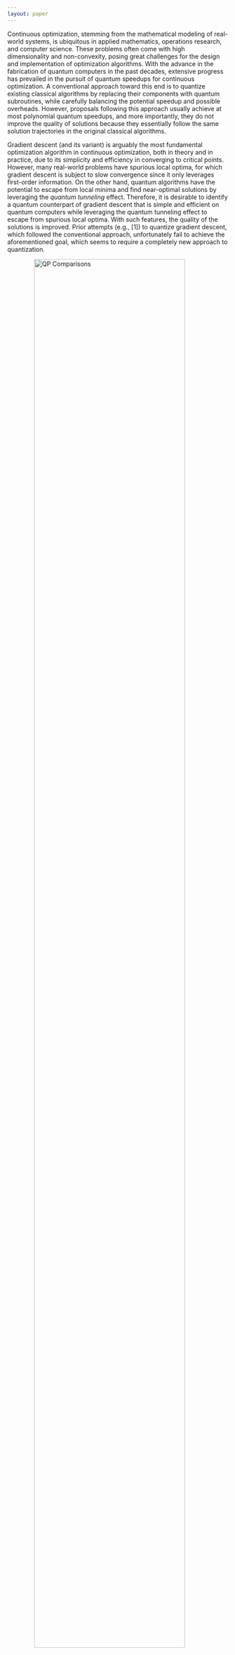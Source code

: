 ```yaml
---
layout: paper
---
```

Continuous optimization, stemming from the mathematical modeling of real-world systems, is ubiquitous in applied mathematics, operations research, and computer science. These problems often come with high dimensionality and non-convexity, posing great challenges for the design and implementation of optimization algorithms. With the advance in the fabrication of quantum computers in the past decades, extensive progress has prevailed in the pursuit of quantum speedups for continuous optimization. A conventional approach toward this end is to quantize existing classical algorithms by replacing their components with quantum subroutines, while carefully balancing the potential speedup and possible overheads. However, proposals following this approach usually achieve at most polynomial quantum speedups, and more importantly, they do not improve the quality of solutions because they essentially follow the same solution trajectories in the original classical algorithms.

Gradient descent (and its variant) is arguably the most fundamental optimization algorithm in continuous optimization, both in theory and in practice, due to its simplicity and efficiency in converging to critical points. However, many real-world problems have spurious local optima, for which gradient descent is subject to slow convergence since it only leverages first-order information. On the other hand, quantum algorithms have the potential to escape from local minima and find near-optimal solutions by leveraging the *quantum tunneling* effect. Therefore, it is desirable to identify a quantum counterpart of gradient descent that is simple and efficient on quantum computers while leveraging the quantum tunneling effect to escape from spurious local optima. With such features, the quality of the solutions is improved. Prior attempts (e.g., [1]) to quantize gradient descent, which followed the conventional approach, unfortunately fail to achieve the aforementioned goal, which seems to require a completely new approach to quantization.

<figure>
  <img
    src="{{ site.baseurl }}/assets/images/figure1_small.png"
    alt="QP Comparisons"
    style="display: block; margin-left: auto; margin-right: auto; width: 90%"
  />
  <figcaption>
    <strong>Figure 1: Schematic of Quantum Hamiltonian Descent (QHD).</strong>
    <strong>A.</strong> Road map showing the conventional and our approach of quantizing classical gradient descent (GD). Specifically, QHD is derived through the path-integral quantization of the dynamical system corresponding to the continuous-time limit of classical GD, and hence can be deemed as the path integral of the algorithmic trajectories of classical GD. 
    <strong>B.</strong> Four major technical steps in the derivation of QHD.
    <strong>C.</strong> An illustrative example where classical GD with bad initialization will be trapped in a local minimum, while QHD can easily escape and find near-optimal solutions by taking the path integral of trajectories prohibited by classical mechanics.
  </figcaption>
</figure>

## A genuine quantum gradient descent
Our main observation is a seemingly unrelated connection between gradient descent and dynamical systems satisfying classical physical laws.
Precisely, it is known that the continuous-time limit of many gradient-based algorithms can be understood as classical physical dynamical systems, e.g., the Bregman-Lagrangian framework derived in [2] to model accelerated gradient descent algorithms. 
Conversely, variants of gradient-based algorithms could be emerged through the time discretization of these continuous-time dynamical systems. This two-way correspondence inspired us a second approach to quantization: instead of quantizing a subroutine in gradient descent, we can quantize the continuous-time limit of gradient descent as a whole, and the resulting quantum dynamical systems lead to quantum algorithms as seen in Figure 1A. Using the path integral formulation of quantum mechanics (Figure 1B), we quantize the Bregman-Lagrangian framework to a quantum-mechanical system described by the Schrodinger equation $$i \frac{d}{d t} \Psi(t) = \hat{H}(t) \Psi(t)$$, where $$\Psi(t)$$ is the quantum wave function, and the quantum Hamiltonian reads:

> $$\hat{H}(t) =e^{\varphi_t}\left(-\frac{1}{2}\Delta\right) + e^{\chi_t}f(x),~~~(1)$$

where $$e^{\varphi_t}$$, $$e^{\chi_t}$$ are *damping parameters* that control the energy flow in the system. We require $$e^{\varphi_t/\chi_t}\to 0$$ for large $$t$$ so the kinetic energy is gradually drained out from the system, which is crucial for the long-term convergence of the evolution. $$\Delta$$ is the Laplacian operator over Euclidean space, and $$f(x)$$ is the objective function. The Schrodinger dynamics in Eq. (1) generate a family of quantum gradient descent algorithms that we will refer to as **Quantum Hamiltonian Descent**, or simply **QHD**.

As desired, QHD inherits simplicity and efficiency from classical gradient descent. QHD takes in an easily prepared initial wave function $$\Psi(0)$$ and evolves the quantum system described by Eq. (1). The solution to the optimization problem is obtained by measuring the position observable $$\hat{x}$$ at the end of the algorithm (i.e., at time $$t=T$$). In other words, QHD is no different from a basic Hamiltonian simulation task, which can be done on digital quantum computers using standard techniques with provable efficiency. The simplicity and efficiency of QHD on quantum machines potentially make it as widely applicable as classical gradient descent.

For convex problems, we prove that QHD is guaranteed to find the global solution. In this case, the solution trajectory of QHD is analogous to that of a classical algorithm. Non-convex problems, known to be NP-hard in general, are much harder to solve. Under mild assumptions on a non-convex $$f$$, we show the global convergence of QHD given appropriate damping parameters and sufficiently long evolution time. Figure 1C shows a conceptual picture of QHD's quantum speedup: intuitively, QHD can be regarded as a *path integral* of solution trajectories, some of which are prohibited in classical gradient descent. Interference among all solution trajectories gives rise to a unique quantum phenomenon called *quantum tunneling*, which helps QHD overcome high-energy barriers and locate the global minimum.

## Performance of QHD on hard optimization problems
To visualize the difference between QHD and other classical/quantum algorithms, we test four algorithms (QHD, Quantum Adiabatic Algorithm (QAA), Nesterov's accelerated gradient descent (NAGD), and stochastic gradient descent (SGD)) via classical simulation for 22 optimization instances with diversified landscape features selected from benchmark functions for global optimization problems.[^1] QAA solves an optimization problem by simulating a quantum adiabatic evolution [3], and has been mostly applied to discrete optimization in the literature. To solve continuous optimization with QAA, a common approach is to represent each continuous variable with a finite-length bitstring so the original problem is converted to a combinatorial optimization defined on the hypercube $$\{0,1\}^N$$, where $$N$$ is the total number of bits. In our experiment, we adopt the radix-2 representation and use 7 bits for each continuous variable -- this allows QAA to handle the optimization instances as discrete problems over $$\{0,1\}^{14}$$.[^2]

<figure>
  <img
    src="{{ site.baseurl }}/assets/images/figure2_small.png"
    alt="QP Comparisons"
    style="display: block; margin-left: auto; margin-right: auto; width: 90%"
  />
  <figcaption>
    <strong>Figure 2: Quantum and classical optimization methods for two-dimensional test problems.</strong>
    <strong>A.</strong> Surface and heatmap plots of the Levy function. Samples from the distributions of QHD, QAA, NAGD, and SGD at different (effective) evolution times t = 0.1, 0.5, 2, 3, 5, 10 are shown as scatter plots.
    <strong>B.</strong> Final success probabilities of QHD, QAA, NAGD, and SGD for all 22 instances. Data are categorized into five groups by landscape features of the objective functions.
  </figcaption>
</figure>

In Figure 2A, we plot the landscape of Levy function, and the solutions from the four algorithms are shown for different evolution times $$t$$: for QHD and QAA, $$t$$ is the evolution time of the quantum dynamics; for the two classical algorithms, the effective evolution time $$t$$ is computed by multiplying the product of learning rate and the iteration number so that it is comparable to the one used in QHD and QAA. Compared with QHD, QAA converges at a much slower rate and no apparent convergence is observed within the time window. Although the two classical algorithms seem to converge faster than quantum algorithms, they have lower success probability because many solutions have been trapped in spurious local minima. Our observation made with Levy function is consistent with the results of other functions: as shown in Figure 2B, QHD has a higher success probability in most optimization instances within the same choice of evolution time. 

<figure>
  <img
    src="{{ site.baseurl }}/assets/images/figure3_small.png"
    alt="QP Comparisons"
    style="display: block; margin-left: auto; margin-right: auto; width: 90%"
  />
  <figcaption>
    <strong>Figure 3: The three-phase picture of QHD.</strong>
    <strong>A.</strong> Schematic of the three-phase picture of QHD. QAA is a long-lasting global search procedure. QHD experiences three different phases and it has faster convergence for continuous problems. 
    <strong>B.</strong> Surface plots of the probability density in QHD for the Levy function.
    <strong>C.</strong> Probability spectrum of QHD.
    <strong>D.</strong> Success probabilities of QHD and QAA.
    <strong>E.</strong> The energy ratio in QHD shown as a function of time t.
  </figcaption>
</figure>

Zooming in the QHD dynamics, we find rich dynamical properties in different stages of evolution. Figure 3B shows the quantum probability densities of QHD at different evolution times: the wave function is highly oscillatory in the beginning (t = 0.1, 0.5); then, it starts moving towards the global minimum (t = 1, 2); finally, it is clustered around the global minimum and converges as like the classical gradient descent (t = 5, 10). This three-stage evolution is not only seen in Levy function, but also observed in many other instances. We thus propose to divide QHD's evolution in solving optimization problems into three consecutive phases called the **kinetic phase**, the **global search phase**, and the **descent phase** according to the above observation.

The three-phase picture of QHD could be supported by a few quantitative characterizations of the QHD evolution. One such characterization is the probability spectrum of QHD, which shows the decomposition of the wave function to different energy levels (Figure 3C). QHD begins with a major ground-energy component and a minor low-energy component.[^3] During the global search phase, the low-energy component is absorbed into the ground-energy component, indicating that QHD finds the global minimum (Figure 3D). The energy ratio $$E_1/E_0$$ is another characterization of the three phases in QHD (Figure 3E), where $$E_0$$ (or $$E_1$$) is the ground (or first excited) energy of the QHD Hamiltonian $$\hat{H}(t)$$. In the kinetic phase, the kinetic energy $$-\frac{1}{2}\Delta$$ dominates in the system Hamiltonian so we have $$E_1/E_0\approx 2.5$$, which is the same as in a free-particle system. In the descent phase, the QHD Hamiltonian enters the ''semi-classical regime'' and the energy ratio can be theoretically computed based on the objective function.[^4]

The three-phase picture of QHD sheds light on why QAA has slower convergence. Compared to QHD, QAA has neither kinetic phase nor descent phase. In the kinetic phase, QHD averages the initial wave function over the whole search space to reduce to risk of poor initialization; while QAA remains in the ground state so it never gains as much kinetic energy. In the descent phase, QHD depicts similar convergence as classical gradient descent and its convergence is insensitive to spatial resolution; such fast convergence is not seen in QAA.

From the perspective of QAA, the use of the radix-2 representation scrambles the Euclidean topology so that the resulting discrete problem is even harder than the original problem. Failed to incorporate the continuity structure, QAA is hence sensitive to the resolution of spatial discretization -- we observe that higher resolutions often cause worse QAA performance.Of course, radix-2 representation is not the only way to discretize a continuous problem. One can lift QAA to the continuous domain by choosing its Hamiltonian over a continuous space in a general way.  From this perspective, QHD could be possibly interpreted as a special version of the general QAA with a particular choice of the Hamiltonian. However, some existing results [4] suggest that QHD may have fast convergence that the general theory of QAA fails to explain.

## Large-scale empirical study based on analog implementation
The great promise of QHD could lie in solving high-dimensional non-convex problems in real world, however, a large-scale empirical study is infeasible with classical simulation due to the curse of dimensionality. Even though theoretically efficient, an implementation of QHD instances of reasonable sizes on digital quantum computers would cost a gigantic number of fault-tolerant quantum gates,[^5], which renders any  empirical study based on digital implementation a dead end for the near term.

Analog quantum computers (or quantum simulators) are alternative devices that directly emulate certain quantum Hamiltonian evolution without quantum gates, and usually have limited programmability. However, recent experimental results suggest a great advantage of continuous-time analog quantum devices over the digital ones for quantum simulation in the NISQ era due to their scalability and low overhead in simulation tasks. Compared with normal quantum algorithms that are typically described by quantum circuits, a unique feature of QHD is that its description is already a Hamiltonian simulation task by itself, which make it possible to leverage near-term analog devices for its implementation. 

A conceptually simple analog implementation of QHD would be building a quantum simulator whose Hamiltonian exactly matches the QHD Hamiltonian, which is, however, not very feasible in practice. A more pragmatic strategy is to *embed* the QHD Hamiltonian into existing analog simulators so we can emulate QHD as part of the full dynamics. To this end, we introduce the **Quantum Ising Machine** (or simply **QIM**), as an abstract model for some of the most powerful analog quantum simulators nowadays, which is described by the following quantum Ising Hamiltonian:

> $$H(t) = - \frac{A(t)}{2} \left(\sum_j \sigma^{(j)}_x\right) + \frac{B(t)}{2} \left(\sum_j h_j \sigma^{(j)}_z + \sum_{j>k} J_{j,k} \sigma^{(j)}_z \sigma^{(k)}_z\right),~~~(2)$$

where $$\sigma^{(j)}_x$$ and $$\sigma^{(j)}_z$$ are the Pauli-X and Pauli-Z operator acting on the j-th qubit, $$A(t)$$ and $$B(t)$$ are time-dependent control functions. The controllability of $$A(t), B(t), h_j, J_{j,k}$$ represents the programmability of QIMs, which would depend on the specific instantiation of QIM such as [D-Wave systems](https://www.dwavesys.com/), [QuEra neutral-atom system](https://www.quera.com/), and so on.

At a high level, our Hamiltonian embedding technique works as follows: (i) discretize the QHD Hamiltonian Eq. (1) to a finite-dimensional matrix; (ii) identify an invariant subspace $$\mathcal{S}$$ of the simulator Hamiltonian for the evolution; (iii) the simulator Hamiltonian Eq. (2) is properly programmed so its restriction to the invariant subspace $$\mathcal{S}$$ matches the discretized QHD Hamiltonian. In this way, we effectively simulate the QHD Hamiltonian in the subspace $$\mathcal{S}$$ (called the *encoding* subspace) of the full simulator Hilbert space. By measuring the encoding subspace at the end of the analog emulation, we obtain solutions to an optimization problem.

Precisely, consider the one-dimensional case of QHD Hamiltonian that is $$\hat{H}(t) = e^{\varphi_t}(-\frac{1}{2}\frac{\partial^2}{\partial x^2})+e^{\chi_t}f$$. Following a standard discretization by the finite difference method, QHD Hamiltonian becomes $$\hat{H}(t)= -\frac{1}{2}e^{\varphi_t}\hat{L}+e^{\chi_t}\hat{F}$$ where the second-order derivative $$\frac{\partial^2}{\partial x^2}$$ becomes a tridiagonal matrix (denoted by $$\hat{L}$$), and the potential operator $$f$$ is reduced to a diagonal matrix (denoted by $$\hat{F}$$). 

We identify the so-called *Hamming encoding* subspace $$\mathcal{S}_H$$ which is spanned by (n+1) *Hamming states* $$\{\ket{H_j}:j=0,1,\dots,n\}$$ for any $$n$$-qubit QIM. The $$j$$-th Hamming state $$\ket{H_j}$$ is the uniform superposition of bitstring states with Hamming weight (i.e., the number of ones in a bitstring) $$j$$:

> $$\ket{H_j} = \frac{1}{\sqrt{C_j}}\sum_{|b|=j}\ket{b},$$

where $$C_j$$ is the number of states with Hamming weight $$j$$. For example, there are $$n$$ bitstring states with Hamming weight 1: $$\ket{0\dots001}$$,$$\ket{0\dots010}$$,...,$$\ket{1\dots000}$$, and the Hamming-1 state $$\ket{H_1}$$ is the uniform superposition of all the $$n$$ states. By choosing appropriate parameters $$h_j$$, $$J_{j,k}$$ in Eq. (2), the subspace $$\mathcal{S}_H$$ is invariant under the QIM Hamiltonian. Moreover, the restriction of the first term $$\sum^r_{j=1} \sigma^{j}_x$$ onto $$\mathcal{S}_H$$ resembles the tridiagonal matrix $$\hat{L}$$, and the restriction of the second term in the QIM Hamiltonian (with Pauli-Z and -ZZ operators) represents a discretized quadratic function $$\hat{F}$$. A measurement on $$\mathcal{S}_H$$ can be effectively conducted by measuring the full simulator Hilbert space in the computational basis with a simple post-processing. The Hamming encoding construction is readily generalizable to higher-dimensional Laplacian operator $$\Delta$$ and quadratic polynomial functions $$f$$.

Our Hamming encoding enables an empirical study of a self-interesting optimization problem called quadratic programming (QP) on quantum simulators. Specifically, we consider QP with box constraints:
> $$\text{minimize}\qquad f(x)=\frac{1}{2} x^\top \mathbf{Q} x + \mathbf{b}^\top x,~~\text{subject to}~~\mathbf{0} \preccurlyeq x \preccurlyeq \mathbf{1},$$

where $$\mathbf{0}$$ and $$\mathbf{1}$$ are $$n$$-dimensional vectors of all zeros and all ones, respectively. QP problems are the simplest case of nonlinear programming and they appear in almost all major fields in computational sciences. Despite of their simplicity and ubiquity, non-convex QP problems (i.e., the Hessian matrix $$\mathbf{Q}$$ is indefinite) are known to be NP-hard in general.

We implement QHD on the D-Wave system[^6], which instantiates QIM and allows the control of thousands of physical qubits with decent connectivity. While existing libraries of QP benchmark instances are natural candidates for our empirical study, most of them can not be mapped to the D-Wave system because of its limited connectivity. We instead create a new test benchmark with 160 randomly generated QP instances in various dimensions (5, 50, 60, 75) whose Hessian matrices are indefinite and sparse[^7], an analog implementation of which are possible on the D-Wave machine (referred as DW-QHD).

We compare DW-QHD with 6 other state-of-the-art solvers in our empirical study: DW-QAA (baseline QAA implemented on D-Wave), [IPOPT](https://coin-or.github.io/Ipopt/), [SNOPT](https://ccom.ucsd.edu/~optimizers/solvers/snopt/), MATLAB's $$\texttt{fmincon}$$ (with "SQP" solver), [QCQP](https://stanford.edu/~boyd/papers/qcqp.html), and a basic Scipy $$\texttt{minimize}$$ function (with "TNC" solver). In the two quantum methods (DW-QHD, DW-QAA), we discretize the search space $$[0,1]^d$$ into a regular mesh grid with 8 cells per edge due to the limited number of qubits on the D-Wave machine. To compensate the loss of the resolution, we post-process the coarse-grained D-Wave results by the Scipy $$\texttt{minimize}$$ function, which is a local gradient solver mimicking the descent phase of a higher-resolution QHD and only has mediocre performance by itself. The choice of classical solvers covers a variety of state-of-the-art optimization methods, including gradient-based local search (Scipy $$\texttt{minimize}$$, interior-point method (IPOPT), sequential quadratic programming (SNOPT, MATLAB), and heuristic convex relaxation (QCQP). Finally, to investigate the quality of the D-Wave machine in implementing QHD and QAA, we also classically simulate QHD and QAA for the 5-dimensional instances (Sim-QHD, Sim-QAA).[^8]

We use the **time-to-solution** (TTS) metric [5] to compare the performance of solvers. TTS is the number of trials (i.e., initialization for classical solvers or shot for quantum solvers) required to obtain the correct global solution[^9] up to 0.99 success probability:
> $$\text{TTS} = t_f \times \Big\lceil\frac{\ln(1-0.99)}{\ln(1-p_s)}\Big\rceil,$$

where $$t_f$$ is the average runtime per trial, and $$p_s$$ is the success probability of finding the global solution in a given trial. We run 1000 trials per instance and compute the TTS for each solver.

<figure>
  <img
    src="{{ site.baseurl }}/assets/images/QPComparison.png"
    alt="QP Comparisons"
    style="display: block; margin-left: auto; margin-right: auto; width: 90%"
  />
  <figcaption>
    <strong>Figure 4: Experiment results for quadratic programming problems.</strong>
    Box plots of the time-to-solution (TTS) of selected quantum/classical solvers, gathered from four randomly generated quadratic programming benchmarks (<strong>A</strong>: 5-dimensional, <strong>B</strong>: 50-dimensional, <strong>C</strong>: 60-dimensional, <strong>D</strong>: 75-dimensional). The left and right boundaries of a box show the lower and upper quartile of the TTS data measured by applying the corresponding solver to all instances in the benchmark, while the whiskers extend to show the rest of the TTS distribution. The median of the TTS distribution is shown as a black vertical line in the box. In each panel, the median line of the best solver extends to show the comparison with all other solvers.
  </figcaption>
</figure>

In Figure 4, we show the distribution of TTS for different solvers. We also provide [spreadsheets](https://github.com/jiaqileng/quantum-hamiltonian-descent/tree/main/plot/fig4/qp_data) that summarize the test results for the QP benchmark. In the 5-dimensional case (Figure 4A), Sim-QHD has the lowest TTS, and the quantum methods are generally more efficient than classical solvers. Note that, with a much shorter annealing time ($$t_f=1\mu s$$ for Sim-QHD and $$t_f=800\mu s$$ for DW-QHD), Sim-QHD still does better than DW-QHD, indicating the D-Wave system is subject to a significant load of noises and decoherence. Interestingly, Sim-QAA ($$t_f=1\mu s$$) is worse than DW-QAA ($$t_f=800\mu s$$), which shows QAA indeed has much slower convergence. In the higher dimensional cases (Figure 4B,C,D), DW-QHD has the lowest median TTS among all tested solvers. Despite of the infeasibility of running Sim-QHD in high dimensions, our observation in the 5-dimensional case suggests that an ideal implementation of QHD could perform much better than DW-QHD, and therefore all other tested solvers in high dimensions.

It is worth noting that DW-QHD does not outperform industrial-level nonlinear programming solvers such as Gurobi and CPLEX. In our experiment, Gurobi usually solves the high-dimensional QP problems with TTS no more than 0.01s. These solvers approximate the nonlinear problem by potentially exponentially many linear programming subroutines and use a branch-and-bound strategy for a smart but exhaustive search of the solution.[^10] However, the restriction of the D-Wave machine (e.g., programmability and decoherence) forces us to test on very sparse QP instances, which can be efficiently solved by highly-optimized industrial-level branch-and-bound solvers. On the other side, we believe that QHD should be more appropriately deemed as a quantum upgrade of classical GD, which would more conceivably replace the role of GD rather than the entire branch-and-bound framework in classical optimizers.

## Conclusions
In this work, we propose Quantum Hamiltonian Descent as a genuine quantum counterpart of classical gradient descent through a path-integral quantization of classical algorithms. Similar to classical GD, QHD is simple and efficient to implement on quantum computers; meanwhile, it leverages the quantum tunneling effect to escape from spurious local minima, which we believe could replace the role of classical GD in many optimization algorithms. Moreover, with the newly developed Hamiltonian embedding technique, we conduct a large-scale empirical study of QHD on non-convex quadratic programming instances up to 75 dimensions,  via an analog implementation of QHD on the D-Wave instantiation of a quantum Ising Hamiltonian simulator. We believe that QHD could be readily used as a benchmark algorithm for other quantum or semi-quantum analog devices, for testing the quality of the devices and conducting more empirical study of QHD.


### References
[1] Patrick Rebentrost, Maria Schuld, Leonard Wossnig, Francesco Petruccione, and Seth Lloyd, *Quantum gradient descent and newton’s method for constrained polynomial optimization*, New Journal of Physics 21 (2019), no. 7, 073023.

[2] Andre Wibisono, Ashia C Wilson, and Michael I Jordan, *A variational perspective on accelerated methods in optimization*, Proceedings of the National Academy of Sciences 113 (2016), no. 47, E7351–E7358.

[3] Edward Farhi, Jeffrey Goldstone, Sam Gutmann, Joshua Lapan, Andrew Lundgren, and Daniel Preda, *A quantum adiabatic evolution algorithm applied to random instances of an NP-complete problem*, Science 292 (2001), no. 5516, 472–475.

[4] Gheorghe Nenciu, *Linear adiabatic theory: exponential estimates*, Communications in Mathematical Physics 152 (1993), no. 3, 479–496.

[5] Troels F Rønnow, Zhihui Wang, Joshua Job, Sergio Boixo, Sergei V Isakov, David Wecker, John M Martinis, Daniel A Lidar, and Matthias Troyer, *Defining and detecting quantum speedup*, Science 345 (2014), no. 6195, 420–424.



### Footnotes

[^1]: More details of the 22 optimization instances can be found in the ''Nonconvex 2D'' section.
[^2]: Effectively, this means we discretize the continuous domain $$[0,1]^2$$ into a $$128 \times 128$$ mesh grid.
[^3]: No high-energy component with energy level $\ge 10$ is found.
[^4]: For Levy function, the predicted semi-classical energy ratio reads $$E_1/E_0\approx1.38$$, which matches our numerical data.
[^5]: We compute the count of T gates in the digital implementation of QHD. It turns out that solving 50-dimensional problems with low resolution will cost hundreds of millions of fault-tolerant T gates.
[^6]: We access the D-Wave **advantage_system6.1** through [Amazon Braket](https://aws.amazon.com/braket/).
[^7]: See the "Quadratic Programming" section for more details.
[^8]: Note that we numerically compute Sim-QHD and Sim-QAA for $$t_f = 1 \mu s$$, which is much shorter than the time we set in the D-Wave experiment (in DW-QHD and DW-QAA, we choose $$t_f = 800 \mu s$$.
[^9]: For each test instance, the global solution is obtained by Gurobi.
[^10]: We show that the runtime of Gurobi scales exponentially with respect to the problem dimension for QP.